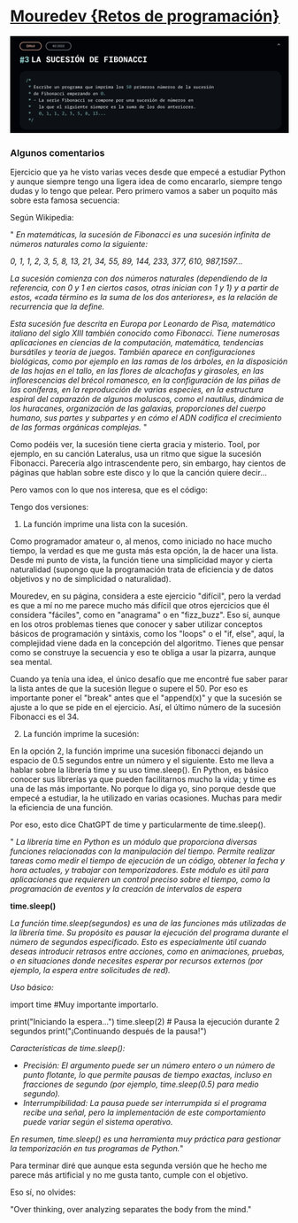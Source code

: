 # [Mouredev {Retos de programación}](https://retosdeprogramacion.com/ejercicios/)

![Goal](/Images/fibonacci.png)

### Algunos comentarios

 Ejercicio que ya he visto varias veces desde que empecé a estudiar Python y aunque siempre tengo una ligera idea de como encararlo, siempre tengo dudas y lo tengo que pelear. Pero primero vamos a saber un poquito más sobre esta famosa secuencia:

 Según Wikipedia:

" *En matemáticas, la sucesión de Fibonacci es una sucesión infinita de números naturales como la siguiente:*

*0, 1, 1, 2, 3, 5, 8, 13, 21, 34, 55, 89, 144, 233, 377, 610, 987,1597...*

*La sucesión comienza con dos números naturales (dependiendo de la referencia, con 0 y 1 en ciertos casos, otras inician con 1 y 1) y a partir de estos, «cada término es la suma de los dos anteriores», es la relación de recurrencia que la define.*

*Esta sucesión fue descrita en Europa por Leonardo de Pisa, matemático italiano del siglo XIII también conocido como Fibonacci. Tiene numerosas aplicaciones en ciencias de la computación, matemática, tendencias bursátiles y teoría de juegos. También aparece en configuraciones biológicas, como por ejemplo en las ramas de los árboles, en la disposición de las hojas en el tallo, en las flores de alcachofas y girasoles, en las inflorescencias del brécol romanesco, en la configuración de las piñas de las coníferas, en la reproducción de varias especies, en la estructura espiral del caparazón de algunos moluscos, como el nautilus, dinámica de los huracanes, organización de las galaxias, proporciones del cuerpo humano, sus partes y subpartes y en cómo el ADN codifica el crecimiento de las formas orgánicas complejas.* "

Como podéis ver, la sucesión tiene cierta gracia y misterio. Tool, por ejemplo, en su canción Lateralus, usa un ritmo que sigue la sucesión Fibonacci. Parecería algo intrascendente pero, sin embargo, hay cientos de páginas que hablan sobre este disco y lo que la canción quiere decir...

Pero vamos con lo que nos interesa, que es el código:

Tengo dos versiones:

1. La función imprime una lista con la sucesión.

Como programador amateur o, al menos, como iniciado no hace mucho tiempo, la verdad es que me gusta más esta opción, la de hacer una lista. Desde mi punto de vista, la función tiene una simplicidad mayor y cierta naturalidad (supongo que la programación trata de eficiencia y de datos objetivos y no de simplicidad o naturalidad).

Mouredev, en su página, considera a este ejercicio "difícil", pero la verdad es que a mí no me parece mucho más difícil que otros ejercicios que él considera "fáciles", como en "anagrama" o en "fizz_buzz". Eso sí, aunque en los otros problemas tienes que conocer y saber utilizar conceptos básicos de programación y sintáxis, como los "loops" o el "if, else", aquí, la complejidad viene dada en la concepción del algoritmo. Tienes que pensar como se construye la secuencia y eso te obliga a usar la pizarra, aunque sea mental.

Cuando ya tenía una idea, el único desafío que me encontré fue saber parar la lista antes de que la sucesión llegue o supere el 50.  Por eso es importante poner el "break" antes que el "append(x)" y que la sucesión se ajuste a lo que se pide en el ejercicio. Así, el último número de la sucesión Fibonacci es el 34.

2. La función imprime la sucesión:

En la opción 2, la función imprime una sucesión fibonacci dejando un espacio de 0.5 segundos entre un número y el siguiente. Esto me lleva a hablar sobre la librería time y su uso time.sleep().
En Python, es básico conocer sus librerías ya que pueden facilitarnos mucho la vida; y time es una de las más importante. No porque lo diga yo, sino porque desde que empecé a estudiar, la he utilizado en varias ocasiones. Muchas para medir la eficiencia de una función.

Por eso, esto dice ChatGPT de time y particularmente de time.sleep().

" *La librería time en Python es un módulo que proporciona diversas funciones relacionadas con la manipulación del tiempo. Permite realizar tareas como medir el tiempo de ejecución de un código, obtener la fecha y hora actuales, y trabajar con temporizadores. Este módulo es útil para aplicaciones que requieren un control preciso sobre el tiempo, como la programación de eventos y la creación de intervalos de espera* 

**time.sleep()**

*La función time.sleep(segundos) es una de las funciones más utilizadas de la librería time. Su propósito es pausar la ejecución del programa durante el número de segundos especificado. Esto es especialmente útil cuando deseas introducir retrasos entre acciones, como en animaciones, pruebas, o en situaciones donde necesites esperar por recursos externos (por ejemplo, la espera entre solicitudes de red).*

*Uso básico:*

import time #Muy importante importarlo.

print("Iniciando la espera...")
time.sleep(2)  # Pausa la ejecución durante 2 segundos
print("¡Continuando después de la pausa!")

*Características de time.sleep():*

- *Precisión: El argumento puede ser un número entero o un número de punto flotante, lo que permite pausas de tiempo exactas, incluso en fracciones de segundo (por ejemplo, time.sleep(0.5) para medio segundo).*
- *Interrumpibilidad: La pausa puede ser interrumpida si el programa recibe una señal, pero la implementación de este comportamiento puede variar según el sistema operativo.*

*En resumen, time.sleep() es una herramienta muy práctica para gestionar la temporización en tus programas de Python.*"

Para terminar diré que aunque esta segunda versión que he hecho me parece más artificial y no me gusta tanto, cumple con el objetivo.

Eso sí, no olvides:

"Over thinking, over analyzing separates the body from the mind."

